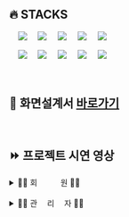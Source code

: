 

## 🔥 STACKS

&nbsp;&nbsp;&nbsp;&nbsp;<img src="https://img.shields.io/badge/HTML5-E34F26?style=flat&logo=HTML5&logoColor=white">
&nbsp;&nbsp;&nbsp;&nbsp;<img src="https://img.shields.io/badge/CSS-1572B6?style=flat&logo=CSS3&logoColor=white&color=darkblue">
&nbsp;&nbsp;&nbsp;&nbsp;<img src="https://img.shields.io/badge/JavaScript-F7DF1E?style=flat&logo=JavaScript&logoColor=black">
&nbsp;&nbsp;&nbsp;&nbsp;<img src="https://img.shields.io/badge/Vue-FC08D?style=flat&logo=Vue.js&logoColor=black&color=lightgreen">
&nbsp;&nbsp;&nbsp;&nbsp;<img src="https://img.shields.io/badge/nginx-%23009639.svg?style=flat&logo=nginx&logoColor=white"></a>

&nbsp;&nbsp;&nbsp;&nbsp;<img src="https://img.shields.io/badge/Pinia-0285C9?style=flat&color=dark"></a></a>
&nbsp;&nbsp;&nbsp;&nbsp;<img src="https://img.shields.io/badge/GitHub-181717?style=flat&logo=GitHub&logoColor=white&color=black"></a></a>
&nbsp;&nbsp;&nbsp;&nbsp;<img src="https://img.shields.io/badge/Git-F05032?style=flat&logo=Git&logoColor=white&color=ffa500"></a></a>
&nbsp;&nbsp;&nbsp;&nbsp;<img src="https://img.shields.io/badge/Amazon S3-569A31?style=flat&logo=Amazon S3&logoColor=white&color=red"/></a></a>
&nbsp;&nbsp;&nbsp;&nbsp;<img src="https://img.shields.io/badge/Jest-C21325?style=flat&logo=Jest&logoColor=white"/>

<br>

## 🔧 화면설계서 <a href="https://www.figma.com/file/EPxkgc0NKKEkoXUjaHuRRm/BuildUp-%ED%99%94%EB%A9%B4-%EC%84%A4%EA%B3%84%EC%84%9C?type=design&node-id=0%3A1&mode=design&t=dESqyR1knoAuCHsU-1"> 바로가기</a>

<br>

## ⏩ 프로젝트 시연 영상

<details>
  <summary>👩‍💼 회　　　원 👨‍💼</summary>
<br>
<!---------------------------------- 회원가입 ---------------------------------------->

### 회원가입

  <details>
    <summary>일반 회원가입 및 이메일 인증</summary>
<br>

➡ 부트캠프를 수강하지 않은 일반 회원이 가입을 할 수 있다.  
➡ 회원 정보 [ 이메일, 패스워드, 이름, 닉네임, 프로필 사진 ]를 입력하여 가입한다.  
➡ 회원이 입력한 이메일로 온 인증메일을 통해 이메일 인증을 완료한 후 로그인이 가능하다.

<img src = "./docs/gif/일반 회원가입.gif" width="600" height="400">
  </details>

  <details>
    <summary> 인증 회원가입 및 이메일 인증 </summary>
<br>

➡ 부트캠트를 수강한 회원이 부트캠프 내역을 인증하여 가입한다.  
➡ 회원 정보 [ 이메일, 패스워드, 이름, 닉네임, 프로필 이미지, "나의 훈련 이력" 캡처사진] 를 입력하여 가입한다.  
➡ 회원이 입력한 이메일로 온 인증메일을 통해 이메일 인증을 완료한 후 로그인이 가능하다.

<img src = "./docs/gif/인증 회원가입.gif" width="600" height="400">

  </details>
<br>

<!---------------------------------- 로그인 ---------------------------------------->

### 로그인

  <details>
    <summary>일반/인증 회원 로그인</summary>
<br>

➡ 부트캠프를 수강하지 않은 일반 회원이 가입을 할 수 있다.  
➡ 회원 정보 [ 이메일, 패스워드, 이름, 닉네임, 프로필 사진 ]를 입력하여 가입한다.  
➡ 회원이 입력한 이메일로 온 인증메일을 통해 이메일 인증을 완료한 후 로그인이 가능하다.

<img src = "./docs/gif/로그인.gif" width="600" height="400">

  </details>
<br>

<!---------------------------------- 로그아웃 ---------------------------------------->

### 로그아웃

  <details>
    <summary>로그아웃</summary>
<br>

➡ 로그인 한 회원은 로그아웃을 할 수 있다.  

<img src = "./docs/gif/로그아웃.gif" width="600" height="400">

  </details>
<br>

<!----------------------------마이페이지(프로필)------------------------------------->

### 마이페이지 - 프로필

  <details>
    <summary> 회원 정보 수정</summary>
<br>

➡ 마이페이지 - 프로필 메뉴에서 회원 정보 수정이 가능하다.  
➡ 회원이 수정하고 싶은 내용 [패스워드, 닉네임, 프로필이미지] 을 입력하여 회원 정보를 수정한다.

<img src = "./docs/gif/회원 정보 수정.gif" width="600" height="400">

  </details>

  <details>
    <summary> 회원 탈퇴 </summary>
<br>

➡ 마이페이지 - 프로필 메뉴에서 회원 탈퇴가 가능하다.  
➡ 회원이 마이페이지의 "회원 탈퇴" 버튼을 클릭하여 진행한다.

  <img src = "./docs/gif/회원 탈퇴.gif" width="600" height="400">
  </details>
<br>

<!----------------------------마이페이지(나의활동) ------------------------------------>

### 마이페이지 - 나의 활동

  <details>
    <summary> 작성글 내역 확인 </summary>
<br>

➡ 일반/인증회원은 마이페이지-나의 활동에서 본인이 게시판별 작성한 게시물을 확인할 수 있다.  
➡ 기본은 최신순이며 드롭다운 메뉴로 추천, 조회, 스크랩, 댓글순으로 조회 가능하다.

  <img src ="./docs/gif/마이페이지 작성글 조회.gif" width="600" height="400">
  </details>

  <details>
    <summary> 스크랩 내역 확인 </summary>
<br>

➡ 일반/인증회원은 마이페이지-나의 활동에서 본인이 게시판별 스크랩 게시물을 확인할 수 있다.  
➡ 기본은 최신순이며 드롭다운 메뉴로 추천, 조회, 스크랩, 댓글순으로 조회 가능하다.

  <img src ="./docs/gif/마이페이지 스크랩.gif" width="600" height="400">
  </details>
<br>

<!-----------------------------------------메인페이지-------------------------------------->

### 메인페이지

  <details>
    <summary> 메인페이지 - 검색 </summary>
<br>

➡ 검색창에 원하는 키워드로 검색할 수 있다.   
➡ 검색 시 제목 or 제목+내용을 선택하여 해당 키워드가 포함된 게시글들을 조회할 수 있다.

#### 제목으로 검색
  <img src ="./docs/gif/메인 제목 검색.gif" width="600" height="400">

#### 제목+내용으로 검색
  <img src ="./docs/gif/메인 제목내용 검색.gif" width="600" height="400">

  </details>

  <details>
    <summary> 메인페이지 - 메뉴 </summary>
<br>

➡ 회원/비회원은 메뉴 이동이 가능하다.  
➡ 메인 페이지에서 스크롤 시 보이는 버튼으로 메뉴 이동이 가능하다.

  <img src ="./docs/gif/메인 메뉴 이동.gif" width="600" height="400">
  </details>
<br>

<!-----------------------------------------게시판 crud-------------------------------------->

### 지식공유, Q&A, 스터디 게시판

  <details>
    <summary> 게시글 전체 목록 조회 </summary>
<br>

➡ 회원/비회원은 작성된 게시물들을 조회할 수 있다.  
➡ 기본은 최신순이며, 드롭다운 메뉴를 통하여 추천, 조회, 스크랩, 댓글순으로 조회 가능하다.

#### - 지식공유 게시판

  <img src ="./docs/gif/지식공유게시판_조회.gif" width="600" height="400">

#### - Q&A 게시판

  <img src ="./docs/img/qna게시판_조회.png" width="600" height="400">

#### - 스터디 게시판

  <img src ="./docs/img/스터디게시판_조회.png" width="600" height="400">  
  </details>

  <details>
    <summary>  게시글 상세 조회 </summary>

➡ 회원/비회원은 작성된 게시물들을 상세 조회할 수 있다.

#### 지식공유, QnA 게시판도 동일합니다.

  <img src ="./docs/gif/스터디게시판_상세조회.gif" width="600" height="400">
  </details>

  <details>
    <summary> 게시글 검색 </summary>
<br>

➡ 회원/비회원은 검색창에 키워드를 입력하여 검색하면 제목+내용에 포함된 게시글들을 조회 가능하다.  
➡ 기본은 최신순이며, 드롭다운 메뉴를 통하여 추천, 조회, 스크랩, 댓글순으로 검색 가능하다.

#### 지식공유, 스터디 게시판도 동일합니다.

  <img src ="./docs/gif/게시글 검색.gif" width="600" height="400">

  </details>

  <details>
    <summary> 게시글 작성 </summary>
<br>

➡ 일반/인증회원은 게시글을 작성할 수 있다.  
➡ 게시글 목록에서 작성하기 버튼으로 게시글 작성 페이지로 이동할 수 있다.  
➡ [ 카테고리, 제목, 태그, 내용 ] 을 입력하여 등록한다.

  <img src ="./docs/gif/게시물 등록.gif" width="600" height="400">

  </details>

  <details>
    <summary> 게시글 수정 </summary>
<br>

➡ 일반/인증회원은 게시글을 수정할 수 있다.  
➡ 마이페이지 - 나의 활동에서 작성글 탭, 카테고리[지식공유, Q&A, 스터디]를 선택하여 수정 페이지로 이동한다.  
➡ [ 제목, 태그, 내용 ]을 입력하여 수정한다.

  <img src ="./docs/gif/게시글 수정.gif" width="600" height="400">   
  </details>

  <details>
    <summary> 게시글 삭제</summary>
<br>

➡ 일반/인증회원은 지식공유, Q&A , 스터디 게시판의 게시글을 삭제할 수 있다.  
➡ 마이페이지 - 나의 활동에서 작성글 탭, 카테고리[지식공유, Q&A, 스터디]를 선택하여 희망하는 게시글을 삭제한다.

  <img src ="./docs/gif/게시글 삭제.gif" width="600" height="400">   
  </details>

<br>
<!-----------------------------------------후기 crud-------------------------------------->

### 후기 게시판

  <details>
    <summary> 게시글 전체 목록 조회 </summary>
<br>

➡ 회원/비회원은 작성된 게시물들을 조회할 수 있다.  
➡ 과정후기, 강사후기 선택하여 조회할 수 있다.  
➡ 기본은 최신순이며, 드롭다운 메뉴를 통하여 추천, 조회, 스크랩, 댓글순으로 조회 가능하다.

  <img src ="./docs/gif/후기 게시판 조회.gif" width="600" height="400">
  </details>

  <details>
    <summary> 게시글 상세 조회 </summary>
<br>

➡ 회원/비회원은 작성된 게시물들을 상세 조회할 수 있다.
 
  <img src ="./docs/gif/후기 상세조회.gif" width="600" height="400">
  </details>

  <details>
    <summary> 게시글 작성 </summary>
<br>

➡ 인증회원은 후기 게시판에 게시글을 작성할 수 있다.  
➡ 게시글 목록에서 작성하기 버튼으로 게시글 작성 페이지로 이동할 수 있다.  
➡ [ 카테고리, 제목, 내용, 과정명, 평점 ] 을 입력하여 등록한다.

  <img src ="./docs/gif/후기 게시판 등록.gif" width="600" height="400">
  </details>

  <details>
    <summary> 게시글 수정 </summary>
<br>

➡ 인증회원은 게시글을 수정할 수 있다.  
➡ 마이페이지 - 나의 활동에서 작성글 탭, 카테고리 [ 후기 ]를 선택하여 수정 페이지로 이동한다.  
➡ 수정하고 싶은 [ 제목, 별점, 내용 ]을 입력하여 수정한다.

  <img src ="./docs/gif/후기글 수정.gif"  width="600" height="400">
  </details>

  <details>
      <summary> 게시글 삭제 </summary>
<br>

➡ 인증회원은 후기 게시판의 게시글을 삭제할 수 있다.  
➡ 마이페이지 - 나의 활동에서 작성글 탭, [과정후기, 강사후기]를 선택하여 희망하는 게시글을 삭제한다.

  <img src ="./docs/gif/후기글 삭제.gif"  width="600" height="400">
  </details>

<br>

<!-----------------------------------------댓글 crud-------------------------------------->

### 댓글

  <details>
    <summary> 댓글 작성 </summary>
<br>

➡ 일반/인증회원은 모든 게시판의 게시글에 댓글을 작성할 수 있다.  
➡ 게시글 상세 조회 페이지에서 댓글 작성이 가능하다.

  <img src ="./docs/gif/댓글작성.gif" width="600" height="400">

  </details>

  <details>
    <summary> 대댓글 작성 </summary>
<br>

➡ 일반/인증회원은 모든 게시판의 게시글에 대댓글을 작성할 수 있다.  
➡ 게시글 상세 조회 페이지에서 대댓글 작성이 가능하다.

  <img src ="./docs/gif/대댓글 작성.gif" width="600" height="400">

  </details>

  <details>
    <summary> 댓글/대댓글 수정 </summary>
<br>

➡ 일반/인증회원은 모든 게시판의 게시글에 대댓글을 수정할 수 있다.  
➡ 게시글 상세 조회 페이지에서 본인이 작성한 댓글/대댓글을 수정할 수 있다.

  <img src ="./docs/gif/댓글 수정.gif" width="600" height="400">

  </details>

  <details>
    <summary> 댓글/대댓글 삭제 </summary>
<br>

➡ 일반/인증회원은 모든 게시판의 게시글에 대댓글을 삭제할 수 있다.  
➡ 게시글 상세 조회 페이지에서 본인이 작성한 댓글/대댓글 삭제이 가능하다.

  <img src ="./docs/gif/댓글 삭제.gif" width="600" height="400">

  </details>
<br>

<!-----------------------------------------게시글 스크랩------------------------------------->

### 게시글 스크랩

  <details>
    <summary> 게시글 스크랩 </summary>
<br>

➡ 일반/인증회원은 모든 게시판의 게시글을 스크랩 할 수 있다.  
➡ 게시글 상세 조회 페이지에서 스크랩 버튼을 클릭하여 스크랩을 할 수 있다.

  <img src ="./docs/gif/게시글 스크랩.gif" width="600" height="400">

  </details>

  <details>
    <summary> 게시글 스크랩 취소 </summary>
<br>

➡ 일반/인증회원은 모든 게시판의 게시글 스크랩을 취소 할 수 있다.  
➡ 취소1. 본인이 스크랩 한 게시글 상세 페이지에서 버튼을 한 번 더 클릭하여 스크랩을 취소할 수 있다.

#### 취소1
  <img src ="./docs/gif/스크랩 취소1.gif" width="600" height="400">

#### 취소2
  <img src ="./docs/gif/스크랩 취소2.gif" width="600" height="400">

  </details>
<br>
<!-----------------------------------------게시글 추천----------------------------------------->

### 게시글 추천

  <details>
    <summary> 게시글 추천 </summary>
<br>

➡ 일반/인증회원은 모든 게시판의 게시글을 추천할 수 있다.  
➡ 게시글 상세 조회 페이지에서 추천 버튼을 클릭하여 추천을 할 수 있다.

  <img src ="./docs/gif/게시물 추천.gif" width="600" height="400">
  </details>

  <details>
    <summary> 게시글 취소 </summary>
<br>

➡ 일반/인증회원은 모든 게시판의 게시글을 추천 취소할 수 있다.  
➡ 본인이 추천 한 게시글 상세 페이지에서 버튼을 한 번 더 클릭하여 추천을 취소할 수 있다.

  <img src ="./docs/gif/게시물 추천 취소.gif" width="600" height="400">
  </details>

<!-- / 회원 디테일  -->
</details>
</details>

<br>
<!-------------------------------------------관리자-------------------------------------------->
<details>
  <summary>🧑‍💻 관  　리  　자 👩‍💻</summary>
  <br>
<!------------------------------------------ 관리자 회원가입 ----------------------------------------->
  <details>
    <summary>회원가입</summary>
<br>

➡ 관리자만 회원가입을 할 수 있다.  
➡ 관리자 정보 [ 이름, 이메일, 패스워드, 패스워드 확인 ]를 입력하여 가입한다.

  <img src ="./docs/gif/관리자 회원가입.gif" width="600" height="400">
</details>

  <details>
    <summary>로그인</summary>
<br>

➡ 관리자만 로그인을 할 수 있다.  
➡ 관리자 정보 [ 이메일, 패스워드 ]를 입력하여 로그인한다.

  <img src ="./docs/gif/관리자 로그인.gif" width="600" height="400">
</details>

<!------------------------------------------ 관리자 회원 관리 ----------------------------------------->

### 회원

  <details>
    <summary>조회</summary>
<br>

➡ 관리자는 회원을 조회할 수 있다.

  <img src ="./docs/img/관리자 회원 목록 조회.png" width="600" height="400">
</details>

  <details>
    <summary>삭제</summary>
<br>

➡ 관리자는 회원을 삭제할 수 있다.
<img src = "./docs/gif/관리자 회원 삭제.gif" width="600"  height="400">
</details>
<!------------------------------------- 관리자 게시판 카테고리  ---------------------------------------->

### 카테고리

  <details>
    <summary>등록</summary>
<br>

#### 게시판, 후기 게시판 카테고리 등록 모두 동일한 기능입니다.

➡ 관리자는 게시판 카테고리를 등록할 수 있다.  
➡ 관리자는 [ 카테고리명 ]을 입력하여 등록

  <img src ="./docs/gif/관리자 카테고리 등록.gif" width="600" height="400">
</details>

  <details>
    <summary>조회</summary>
<br>

➡ 관리자는 게시판 카테고리 목록을 조회할 수 있다.

  <img src ="./docs/img/관리자 카테고리 목록 조회.png" width="600" height="400">
</details>

  <details>
    <summary>수정</summary>
<br>

➡ 관리자는 게시판 카테고리를 수정할 수 있다.

  <img src ="./docs/gif/관리자 카테고리 수정.gif" width="600" height="400">
</details>

  <details>
    <summary>삭제</summary>
<br>

➡ 관리자는 게시판 카테고리를 삭제할 수 있다.

  <img src ="./docs/gif/관리자 카테고리 삭제.gif" width="600" height="400">
</details>

<!---------------------------------------- 관리자 태그 -------------------------------------->

### 태그

  <details>
    <summary>등록</summary>
<br>

➡ 관리자는 태그를 등록할 수 있다.  
➡ 관리자는 [ 태그명 ]을 입력하여 등록

  <img src ="./docs/gif/관리자 태그 등록.gif" width="600" height="400">
</details>

  <details>
    <summary>조회</summary>
<br>

➡ 관리자는 태그 목록를 조회할 수 있다.

  <img src ="./docs/img/관리자 태그 목록 조회.png" width="600" height="400">
</details>

  <details>
    <summary>수정</summary>
<br>

➡ 관리자는 태그를 수정할 수 있다.

  <img src ="./docs/gif/관리자 태그 수정.gif" width="600" height="400">
</details>

  <details>
    <summary>삭제</summary>
<br>

➡ 관리자는 태그 목록를 조회할 수 있다.

  <img src ="./docs/gif/관리자 태그 삭제.gif" width="600" height="400">
</details>

<br>
</details>
